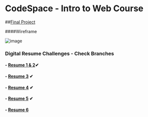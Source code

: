 # **CodeSpace - Intro to Web Course**

##[Final Project](https://github.com/lmoramaga/DigitalResume)

####Wireframe

![image](https://user-images.githubusercontent.com/98915967/153565466-48c17645-6c76-42e1-9929-1baeb7a6e48a.png)

### **Digital Resume Challenges - Check Branches**
#### - [Resume 1 & 2](https://github.com/lmoramaga/ResumeChallenges/tree/Resume-1-%26-2)✔
#### - [Resume 3](https://github.com/lmoramaga/ResumeChallenges/tree/Resume-3) ✔
#### - [Resume 4](https://github.com/lmoramaga/ResumeChallenges/tree/Resume-4) ✔
#### - [Resume 5](https://github.com/lmoramaga/ResumeChallenges/tree/Resume-5) ✔
#### - [Resume 6](https://github.com/lmoramaga/ResumeChallenges/tree/Resume-6)
